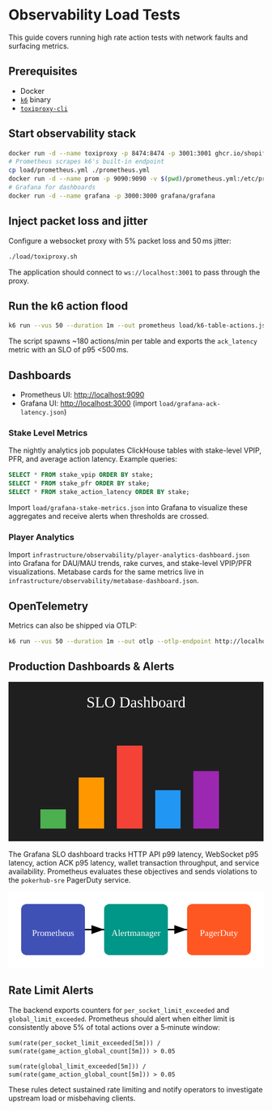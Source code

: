 # Observability Load Tests

This guide covers running high rate action tests with network faults and surfacing metrics.

## Prerequisites
- Docker
- [`k6`](https://k6.io) binary
- [`toxiproxy-cli`](https://github.com/Shopify/toxiproxy)

## Start observability stack
```sh
docker run -d --name toxiproxy -p 8474:8474 -p 3001:3001 ghcr.io/shopify/toxiproxy
# Prometheus scrapes k6's built-in endpoint
cp load/prometheus.yml ./prometheus.yml
docker run -d --name prom -p 9090:9090 -v $(pwd)/prometheus.yml:/etc/prometheus/prometheus.yml prom/prometheus
# Grafana for dashboards
docker run -d --name grafana -p 3000:3000 grafana/grafana
```

## Inject packet loss and jitter
Configure a websocket proxy with 5% packet loss and 50 ms jitter:
```sh
./load/toxiproxy.sh
```
The application should connect to `ws://localhost:3001` to pass through the proxy.

## Run the k6 action flood
```sh
k6 run --vus 50 --duration 1m --out prometheus load/k6-table-actions.js
```
The script spawns ~180 actions/min per table and exports the `ack_latency` metric with an SLO of p95 <500 ms.

## Dashboards
- Prometheus UI: <http://localhost:9090>
- Grafana UI: <http://localhost:3000> (import `load/grafana-ack-latency.json`)

### Stake Level Metrics

The nightly analytics job populates ClickHouse tables with stake-level VPIP,
PFR, and average action latency. Example queries:

```sql
SELECT * FROM stake_vpip ORDER BY stake;
SELECT * FROM stake_pfr ORDER BY stake;
SELECT * FROM stake_action_latency ORDER BY stake;
```

Import `load/grafana-stake-metrics.json` into Grafana to visualize these
aggregates and receive alerts when thresholds are crossed.

### Player Analytics

Import `infrastructure/observability/player-analytics-dashboard.json` into
Grafana for DAU/MAU trends, rake curves, and stake-level VPIP/PFR visualizations.
Metabase cards for the same metrics live in
`infrastructure/observability/metabase-dashboard.json`.

## OpenTelemetry
Metrics can also be shipped via OTLP:
```sh
k6 run --vus 50 --duration 1m --out otlp --otlp-endpoint http://localhost:4318 load/k6-table-actions.js
```

## Production Dashboards & Alerts

![SLO Dashboard](images/slo-dashboard.svg)

The Grafana SLO dashboard tracks HTTP API p99 latency, WebSocket p95 latency,
action ACK p95 latency, wallet transaction throughput, and service availability.
Prometheus evaluates these objectives and sends violations to the
`pokerhub-sre` PagerDuty service.

![Alert Routing](images/alert-routing.svg)

## Rate Limit Alerts

The backend exports counters for `per_socket_limit_exceeded` and
`global_limit_exceeded`.  Prometheus should alert when either limit is
consistently above 5% of total actions over a 5‑minute window:

```promql
sum(rate(per_socket_limit_exceeded[5m])) / sum(rate(game_action_global_count[5m])) > 0.05
```

```promql
sum(rate(global_limit_exceeded[5m])) / sum(rate(game_action_global_count[5m])) > 0.05
```

These rules detect sustained rate limiting and notify operators to
investigate upstream load or misbehaving clients.

